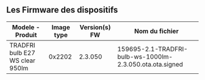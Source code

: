 ## Les Firmware des dispositifs

| Modele - Produit                | Image type  | Version(s) FW | Nom du fichier                                           |
| ------------------------------- | ----------- | ------------- | -------------------------------------------------------- |
| TRADFRI bulb E27 WS clear 950lm | 0x2202      | 2.3.050       | 159695-2.1-TRADFRI-bulb-ws-1000lm-2.3.050.ota.ota.signed |
